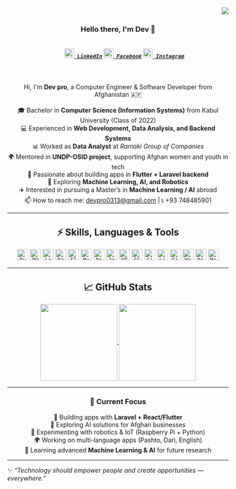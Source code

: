 <img align="right" src="https://visitor-badge.laobi.icu/badge?page_id=devpro0313.devpro0313">
<br>
<h3 align="center">
  Hello there, I'm Dev 👋
</h3>
<h5 align="center">
  <code>
    <a href="#" title="LinkedIn Profile"><img width="22" src="https://cdn.jsdelivr.net/npm/simple-icons@v5/icons/linkedin.svg"> LinkedIn</a></code>
  <code><a href="#" title="Facebook Profile"><img width="22" src="https://cdn.jsdelivr.net/npm/simple-icons@v5/icons/facebook.svg"> Facebook</a></code>
  <code><a href="#" title="Instagram Profile"><img width="22" src="https://cdn.jsdelivr.net/npm/simple-icons@v5/icons/instagram.svg"> Instagram</a></code>
</h5>
<br>

<p align="center">
  Hi, I'm <b>Dev pro</b>, a Computer Engineer & Software Developer from Afghanistan 🇦🇫
  <br><br>
  🎓 Bachelor in <b>Computer Science (Information Systems)</b> from Kabul University (Class of 2022)<br>
  💻 Experienced in <b>Web Development, Data Analysis, and Backend Systems</b><br>
  📊 Worked as <b>Data Analyst</b> at <i>Ramaki Group of Companies</i><br>
  🌍 Mentored in <b>UNDP-OSID project</b>, supporting Afghan women and youth in tech<br>
  📱 Passionate about building apps in <b>Flutter + Laravel backend</b><br>
  🤖 Exploring <b>Machine Learning, AI, and Robotics</b><br>
  ✈️ Interested in pursuing a Master’s in <b>Machine Learning / AI</b> abroad<br>
  📫 How to reach me: <a href="mailto:devpro0313@gmail.com">devpro0313@gmail.com</a> | 📞 +93 748485901
</p>

<hr>
<h2 align="center">⚡ Skills, Languages & Tools</h2>

<p align="center">
  <code><img title="Python" height="25" src="https://cdn.jsdelivr.net/npm/simple-icons@v5/icons/python.svg"></code>
  <code><img title="PHP" height="25" src="https://cdn.jsdelivr.net/npm/simple-icons@v5/icons/php.svg"></code>
  <code><img title="Laravel" height="25" src="https://cdn.jsdelivr.net/npm/simple-icons@v5/icons/laravel.svg"></code>
  <code><img title="React" height="25" src="https://cdn.jsdelivr.net/npm/simple-icons@v5/icons/react.svg"></code>
  <code><img title="Flutter" height="25" src="https://cdn.jsdelivr.net/npm/simple-icons@v5/icons/flutter.svg"></code>
  <code><img title="MySQL" height="25" src="https://cdn.jsdelivr.net/npm/simple-icons@v5/icons/mysql.svg"></code>
  <code><img title="PostgreSQL" height="25" src="https://cdn.jsdelivr.net/npm/simple-icons@v5/icons/postgresql.svg"></code>
  <code><img title="JavaScript" height="25" src="https://cdn.jsdelivr.net/npm/simple-icons@v5/icons/javascript.svg"></code>
  <code><img title="HTML5" height="25" src="https://cdn.jsdelivr.net/npm/simple-icons@v5/icons/html5.svg"></code>
  <code><img title="CSS3" height="25" src="https://cdn.jsdelivr.net/npm/simple-icons@v5/icons/css3.svg"></code>
  <code><img title="Git" height="25" src="https://cdn.jsdelivr.net/npm/simple-icons@v5/icons/git.svg"></code>
  <code><img title="Linux" height="25" src="https://cdn.jsdelivr.net/npm/simple-icons@v5/icons/linux.svg"></code>
  <code><img title="Firebase" height="25" src="https://cdn.jsdelivr.net/npm/simple-icons@v5/icons/firebase.svg"></code>
  <code><img title="WordPress" height="25" src="https://cdn.jsdelivr.net/npm/simple-icons@v5/icons/wordpress.svg"></code>
  <code><img title="Django" height="25" src="https://cdn.jsdelivr.net/npm/simple-icons@v5/icons/django.svg"></code>
  <code><img title="Machine Learning" height="25" src="https://cdn.jsdelivr.net/npm/simple-icons@v5/icons/tensorflow.svg"></code>
</p>

<hr>
<h2 align="center">📈 GitHub Stats</h2>

<p align=center>
  <a href="https://github.com/anuraghazra/github-readme-stats" title="Go to Source">
    <img height=175 align="center" src="https://github-readme-stats.vercel.app/api?username=devpro0313&show_icons=true&theme=gotham">
  </a>
  <a href="https://github.com/anuraghazra/github-readme-stats">
  <img height=175 align="center" src="https://github-readme-stats.vercel.app/api/top-langs/?username=devpro0313&hide=c%23,powershell&title_color=2aa889&text_color=99d1ce&icon_color=2bbc8a&bg_color=0c1014&langs_count=8&layout=compact" />
  </a>
</p>

<hr>

<h3 align="center">🌟 Current Focus</h3>
<p align="center">
 🚀 Building apps with <b>Laravel + React/Flutter</b><br>
 🤝 Exploring AI solutions for Afghan businesses<br>
 📡 Experimenting with robotics & IoT (Raspberry Pi + Python)<br>
 🌍 Working on multi-language apps (Pashto, Dari, English)<br>
 📖 Learning advanced <b>Machine Learning & AI</b> for future research
</p>

---
✨ _“Technology should empower people and create opportunities — everywhere.”_  
